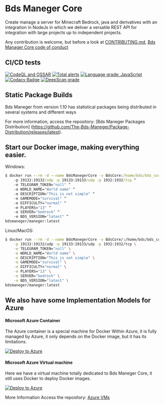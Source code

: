 # Bds Maneger Core

Create manage a server for Minecraft Bedrock, java and derivatives with an integration in NodeJs in which we deliver a versatile REST API for integration with large projects up to independent projects.

Any contribution is welcome, but before a look at [CONTRIBUTING.md](CONTRIBUTING.md), [Bds Manager Core code of conduct](CODE_OF_CONDUCT.md)

## CI/CD tests

[![CodeQL and OSSAR](https://github.com/The-Bds-Maneger/Bds-Maneger-Core/actions/workflows/codeql%20and%20ossar%20analysis.yml/badge.svg)](https://github.com/The-Bds-Maneger/Bds-Maneger-Core/actions/workflows/codeql%20and%20ossar%20analysis.yml)
[![Total alerts](https://img.shields.io/lgtm/alerts/g/Bds-Maneger/bds_maneger_api.svg?logo=lgtm&logoWidth=18)](https://lgtm.com/projects/g/Bds-Maneger/bds_maneger_api/alerts/)
[![Language grade: JavaScript](https://img.shields.io/lgtm/grade/javascript/g/Bds-Maneger/bds_maneger_api.svg?logo=lgtm&logoWidth=18)](https://lgtm.com/projects/g/Bds-Maneger/bds_maneger_api/context:javascript)
[![Codacy Badge](https://app.codacy.com/project/badge/Grade/4d19af8fe5b146608a8f4a5e2092f66d)](https://www.codacy.com/gh/The-Bds-Maneger/Bds-Maneger-Core/dashboard?utm_source=github.com&amp;utm_medium=referral&amp;utm_content=The-Bds-Maneger/Bds-Maneger-Core&amp;utm_campaign=Badge_Grade)
[![DeepScan grade](https://deepscan.io/api/teams/13683/projects/16691/branches/363172/badge/grade.svg)](https://deepscan.io/dashboard#view=project&tid=13683&pid=16691&bid=363172) 

## Static Package Builds

Bds Maneger from version 1.10 has statistical packages being distributed in several systems and different ways

For more information, access the repository: [Bds Maneger Packages Distribution] (https://github.com/The-Bds-Maneger/Package-Distribution/releases/latest).

## Start our Docker image, making everything easier.

Windows:
```cmd
$ docker run --rm -d --name BdsManegerCore -v BdsCore:/home/bds/bds_core ^
    -p 19132:19132/udp -p 19133:19133/udp -p 1932:1932/tcp ^
    -e TELEGRAM_TOKEN="null" ^
    -e WORLD_NAME="World name" ^
    -e DESCRIPTION="This is not simple" ^
    -e GAMEMODE="survival" ^
    -e DIFFICULTY="normal" ^
    -e PLAYERS="13" ^
    -e SERVER="bedrock" ^
    -e BDS_VERSION="latest" ^
bdsmaneger/maneger:latest
```

Linux/MacOS:
```bash
$ docker run --rm -d --name BdsManegerCore -v BdsCore/:/home/bds/bds_core \
    -p 19132:19132/udp -p 19133:19133/udp -p 1932:1932/tcp \
    -e TELEGRAM_TOKEN="null" \
    -e WORLD_NAME="World name" \
    -e DESCRIPTION="This is not simple" \
    -e GAMEMODE="survival" \
    -e DIFFICULTY="normal" \
    -e PLAYERS="13" \
    -e SERVER="bedrock" \
    -e BDS_VERSION="latest" \
bdsmaneger/maneger:latest
```

## We also have some Implementation Models for Azure

#### Microsoft Azure Container

The Azure container is a special machine for Docker Within Azure, it is fully managed by Azure, it only depends on the Docker image, but it has its limitations.

[![Deploy to Azure](https://aka.ms/deploytoazurebutton)](https://portal.azure.com/#create/Microsoft.Template/uri/https%3A%2F%2Fraw.githubusercontent.com%2FBds-Maneger%2FThe-Bds-Maneger-Docker%2Fmain%2Fazure%2FBdsMangerCore_docker.json)

#### Microsoft Azure Virtual machine

Here we have a virtual machine totally dedicated to Bds Maneger Core, it still uses Docker to deploy Docker images.

[![Deploy to Azure](https://aka.ms/deploytoazurebutton)](https://portal.azure.com/#create/Microsoft.Template/uri/https%3A%2F%2Fraw.githubusercontent.com%2FThe-Bds-Maneger%2FAzure_VMs%2Fmain%2Fdeploy.json)

More Information Access the repository: [Azure VMs](https://github.com/The-Bds-Maneger/Azure_VMs)
